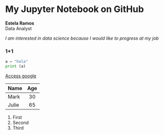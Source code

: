 # My Jupyter Notebook on GitHub
**Estela Ramos**  
Data Analyst

*I am interested in data science because I would like to progress at my job*
### 1+1

```python
a = "hola"
print (a)
```
[Access google](https://www.google.com)

| Name          | Age           |
| ------------- |:-------------:|
| Mark          | 30            |
| Julie         | 65            |

1. First
2. Second
3. Third
